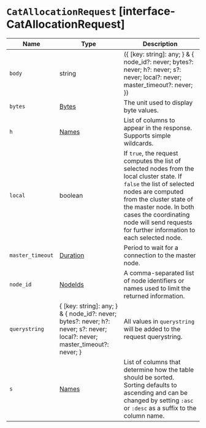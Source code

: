 # `CatAllocationRequest` [interface-CatAllocationRequest]

| Name | Type | Description |
| - | - | - |
| `body` | string | ({ [key: string]: any; } & { node_id?: never; bytes?: never; h?: never; s?: never; local?: never; master_timeout?: never; }) | All values in `body` will be added to the request body. |
| `bytes` | [Bytes](./Bytes.md) | The unit used to display byte values. |
| `h` | [Names](./Names.md) | List of columns to appear in the response. Supports simple wildcards. |
| `local` | boolean | If `true`, the request computes the list of selected nodes from the local cluster state. If `false` the list of selected nodes are computed from the cluster state of the master node. In both cases the coordinating node will send requests for further information to each selected node. |
| `master_timeout` | [Duration](./Duration.md) | Period to wait for a connection to the master node. |
| `node_id` | [NodeIds](./NodeIds.md) | A comma-separated list of node identifiers or names used to limit the returned information. |
| `querystring` | { [key: string]: any; } & { node_id?: never; bytes?: never; h?: never; s?: never; local?: never; master_timeout?: never; } | All values in `querystring` will be added to the request querystring. |
| `s` | [Names](./Names.md) | List of columns that determine how the table should be sorted. Sorting defaults to ascending and can be changed by setting `:asc` or `:desc` as a suffix to the column name. |
